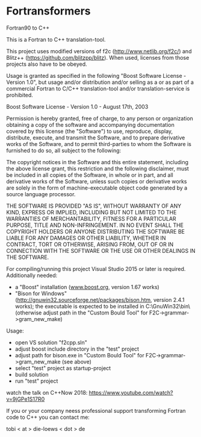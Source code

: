 # Fortransformers
Fortran90 to C++

This is a Fortran to C++ translation-tool.

This project uses modified versions of f2c (http://www.netlib.org/f2c/) and Blitz++ (https://github.com/blitzpp/blitz).
When used, licenses from those projects also have to be obeyed.

Usage is granted as specified in the following "Boost Software License - Version 1.0", but usage and/or distribution and/or selling as a or as part of a commercial Fortran to C/C++ translation-tool and/or translation-service is prohibited.


Boost Software License - Version 1.0 - August 17th, 2003

Permission is hereby granted, free of charge, to any person or organization
obtaining a copy of the software and accompanying documentation covered by
this license (the "Software") to use, reproduce, display, distribute,
execute, and transmit the Software, and to prepare derivative works of the
Software, and to permit third-parties to whom the Software is furnished to
do so, all subject to the following:

The copyright notices in the Software and this entire statement, including
the above license grant, this restriction and the following disclaimer,
must be included in all copies of the Software, in whole or in part, and
all derivative works of the Software, unless such copies or derivative
works are solely in the form of machine-executable object code generated by
a source language processor.

THE SOFTWARE IS PROVIDED "AS IS", WITHOUT WARRANTY OF ANY KIND, EXPRESS OR
IMPLIED, INCLUDING BUT NOT LIMITED TO THE WARRANTIES OF MERCHANTABILITY,
FITNESS FOR A PARTICULAR PURPOSE, TITLE AND NON-INFRINGEMENT. IN NO EVENT
SHALL THE COPYRIGHT HOLDERS OR ANYONE DISTRIBUTING THE SOFTWARE BE LIABLE
FOR ANY DAMAGES OR OTHER LIABILITY, WHETHER IN CONTRACT, TORT OR OTHERWISE,
ARISING FROM, OUT OF OR IN CONNECTION WITH THE SOFTWARE OR THE USE OR OTHER
DEALINGS IN THE SOFTWARE.




For compiling/running this project Visual Studio 2015 or later is required.
Additionally needed:
  - a "Boost" installation (www.boost.org, version 1.67 works)
  - "Bison for Windows" (http://gnuwin32.sourceforge.net/packages/bison.htm, version 2.4.1 works); the executable is expected to be installed in C:\GnuWin32\bin\ (otherwise adjust path in the "Custom Bould Tool" for F2C->grammar->gram_new_make)
  
Usage: 
  - open VS solution "f2cpp.sln"
  - adjust boost include directory in the "test" project
  - adjust path for bison.exe in "Custom Bould Tool" for F2C->grammar->gram_new_make (see above)
  - select "test" project as startup-project
  - build solution
  - run "test" project

watch the talk on C++Now 2018: https://www.youtube.com/watch?v=9jGPe1S17R0

If you or your company neess professional support transforming Fortran code to C++ you can contact me:

tobi < at > die-loews < dot > de
